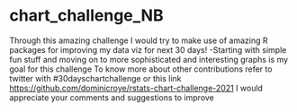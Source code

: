 # chart_challenge_NB
Through this amazing challenge I would try to make use of amazing R packages for improving my data viz for next 30 days! -Starting with simple fun stuff and moving on to more sophisticated and interesting graphs is my goal for this challenge  To know more about other contributions refer to twitter with #30dayschartchallenge or this link https://github.com/dominicroye/rstats-chart-challenge-2021 I would appreciate your comments and suggestions to improve
